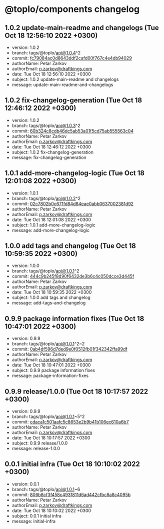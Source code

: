 # @toplo/components changelog


## 1.0.2 update-main-readme and changelogs (Tue Oct 18 12:56:10 2022 +0300)

* version: 1.0.2
* branch: tags/@toplo/api@1.0.4^2
* commit: [fc79084ac0d8643ddf2cafd00f767c4e4db94029](https://github.com/petarzarkov/toplo/commit/fc79084ac0d8643ddf2cafd00f767c4e4db94029)
* authorName: Petar Zarkov
* authorEmail: p.zarkov@draftkings.com
* date: Tue Oct 18 12:56:10 2022 +0300
* subject: 1.0.2 update-main-readme and changelogs
* message: update-main-readme-and-changelogs


## 1.0.2 fix-changelog-generation (Tue Oct 18 12:46:12 2022 +0300)

* version: 1.0.2
* branch: tags/@toplo/api@1.0.3^2
* commit: [60b324c8cdb46dc5ab53a01f5cd75ab555563c04](https://github.com/petarzarkov/toplo/commit/60b324c8cdb46dc5ab53a01f5cd75ab555563c04)
* authorName: Petar Zarkov
* authorEmail: p.zarkov@draftkings.com
* date: Tue Oct 18 12:46:12 2022 +0300
* subject: 1.0.2 fix-changelog-generation
* message: fix-changelog-generation


## 1.0.1 add-more-changelog-logic (Tue Oct 18 12:01:08 2022 +0300)

* version: 1.0.1
* branch: tags/@toplo/api@1.0.2^2
* commit: [02c7802b0c671fd84d84eae0abb0637002381d92](https://github.com/petarzarkov/toplo/commit/02c7802b0c671fd84d84eae0abb0637002381d92)
* authorName: Petar Zarkov
* authorEmail: p.zarkov@draftkings.com
* date: Tue Oct 18 12:01:08 2022 +0300
* subject: 1.0.1 add-more-changelog-logic
* message: add-more-changelog-logic


## 1.0.0 add tags and changelog (Tue Oct 18 10:59:35 2022 +0300)

* version: 1.0.0
* branch: tags/@toplo/api@1.0.1^2
* commit: [444c9b245f8d90f6432de3b6c4c050dcce3d445f](https://github.com/petarzarkov/toplo/commit/444c9b245f8d90f6432de3b6c4c050dcce3d445f)
* authorName: Petar Zarkov
* authorEmail: p.zarkov@draftkings.com
* date: Tue Oct 18 10:59:35 2022 +0300
* subject: 1.0.0 add tags and changelog
* message: add-tags-and-changelog


## 0.9.9 package information fixes (Tue Oct 18 10:47:01 2022 +0300)

* version: 0.9.9
* branch: tags/@toplo/api@1.0.1^2~2
* commit: [0ab4df596d7ded9e0f0512fb01f342342ffa99df](https://github.com/petarzarkov/toplo/commit/0ab4df596d7ded9e0f0512fb01f342342ffa99df)
* authorName: Petar Zarkov
* authorEmail: p.zarkov@draftkings.com
* date: Tue Oct 18 10:47:01 2022 +0300
* subject: 0.9.9 package information fixes
* message: package-information-fixes


## 0.9.9 release/1.0.0 (Tue Oct 18 10:17:57 2022 +0300)

* version: 0.9.9
* branch: tags/@toplo/api@1.0.1~5^2
* commit: [cdaca1c501aafc5c8653e2b9b41b106ec610a6b7](https://github.com/petarzarkov/toplo/commit/cdaca1c501aafc5c8653e2b9b41b106ec610a6b7)
* authorName: Petar Zarkov
* authorEmail: p.zarkov@draftkings.com
* date: Tue Oct 18 10:17:57 2022 +0300
* subject: 0.9.9 release/1.0.0
* message: release-1.0.0


## 0.0.1 initial infra (Tue Oct 18 10:10:02 2022 +0300)

* version: 0.0.1
* branch: tags/@toplo/api@1.0.1~6
* commit: [806b8cf3f458c493f811d6ad442cfbc8a8c4095b](https://github.com/petarzarkov/toplo/commit/806b8cf3f458c493f811d6ad442cfbc8a8c4095b)
* authorName: Petar Zarkov
* authorEmail: p.zarkov@draftkings.com
* date: Tue Oct 18 10:10:02 2022 +0300
* subject: 0.0.1 initial infra
* message: initial-infra

    
